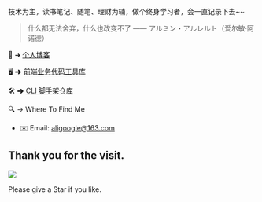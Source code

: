 技术为主，读书笔记、随笔、理财为辅，做个终身学习者，会一直记录下去~~

> 什么都无法舍弃，什么也改变不了
> —— アルミン・アルレルト（爱尔敏·阿诺德）

🍓 ➜ [个人博客](https://www.aligoogle.net/)

🖥 ➜ [前端业务代码工具库](https://github.com/oliver556/js-tool)

🛠 ➜ [CLI 脚手架仓库](https://github.com/oliver556/susu-cli)

🔍 → Where To Find Me 

- ✉️ Email: aligoogle@163.com

<!-- ## My Github Status 🦸 -->

<!-- ![](https://github-readme-stats.vercel.app/api?username=oliver556&show_icons=true&show_owner=true&count_private=true) -->

<!-- ![](https://activity-graph.herokuapp.com/graph?username=oliver556&theme=github) -->


<!-- <details>
  <summary>More Repositories ...</summary>

  <a href="https://github.com/oliver556/js-tool">
    <img alt="oliver556" src="https://github-readme-stats.vercel.app/api/pin/?username=oliver556&repo=js-tool&show_owner=true" />
  </a>
</details> -->

<!-- <details style="cursor: pointer;">
  <summary>Mac电脑</summary>
    <div style="width: 98%; margin: 0 auto">
        <ul>
          <li>
            <a href="https://github.com/oliver556/Recommended-software">【Recommended-software】</a>
          </li>
        </ul>
    </div>
</details> -->

<!-- <details style="cursor: pointer;">
  <summary>文章总结</summary>
    <div style="width: 98%; margin: 0 auto">
        <ul>
          <li>
            <a href="https://github.com/oliver556/Jamison--Article">【Jamison--Article】</a>
          </li>
        </ul>
    </div>
</details> -->

<!--
**oliver556/oliver556** is a ✨ _special_ ✨ repository because its `README.md` (this file) appears on your GitHub profile.

Here are some ideas to get you started:

- 🔭 I’m currently working on ...
- 🌱 I’m currently learning ...
- 👯 I’m looking to collaborate on ...
- 🤔 I’m looking for help with ...
- 💬 Ask me about ...
- 📫 How to reach me: ...
- 😄 Pronouns: ...
- ⚡ Fun fact: ...
-->

## Thank you for the visit.

![](http://profile-counter.glitch.me/oliver556/count.svg)

Please give a Star if you like.
